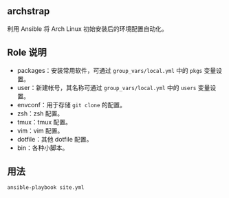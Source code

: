 archstrap
---------

利用 Ansible 将 Arch Linux 初始安装后的环境配置自动化。

## Role 说明

+ packages：安装常用软件，可通过 `group_vars/local.yml` 中的 `pkgs` 变量设置。
+ user：新建帐号，其名称可通过 `group_vars/local.yml` 中的 `users` 变量设置。
+ envconf：用于存储 `git clone` 的配置。
+ zsh：zsh 配置。
+ tmux：tmux 配置。
+ vim：vim 配置。
+ dotfile：其他 dotfile 配置。
+ bin：各种小脚本。

## 用法

    ansible-playbook site.yml
